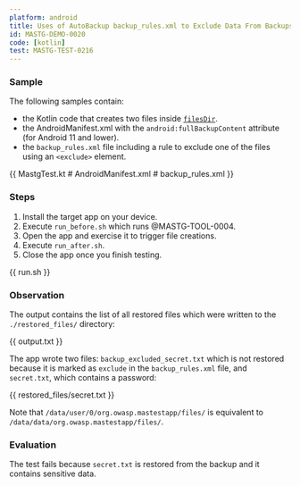 ```yaml
---
platform: android
title: Uses of AutoBackup backup_rules.xml to Exclude Data From Backups
id: MASTG-DEMO-0020
code: [kotlin]
test: MASTG-TEST-0216
---
```


### Sample

The following samples contain:

- the Kotlin code that creates two files inside [`filesDir`](https://developer.android.com/reference/android/content/Context#getFilesDir()).
- the AndroidManifest.xml with the `android:fullBackupContent` attribute (for Android 11 and lower).
- the `backup_rules.xml` file including a rule to exclude one of the files using an `<exclude>` element.

{{ MastgTest.kt # AndroidManifest.xml # backup_rules.xml }}

### Steps

1. Install the target app on your device.
2. Execute `run_before.sh` which runs @MASTG-TOOL-0004.
3. Open the app and exercise it to trigger file creations.
4. Execute `run_after.sh`.
5. Close the app once you finish testing.

{{ run.sh }}

### Observation

The output contains the list of all restored files which were written to the `./restored_files/` directory:

{{ output.txt }}

The app wrote two files: `backup_excluded_secret.txt` which is not restored because it is marked as `exclude` in the `backup_rules.xml` file, and `secret.txt`, which contains a password:

{{ restored_files/secret.txt }}

Note that `/data/user/0/org.owasp.mastestapp/files/` is equivalent to `/data/data/org.owasp.mastestapp/files/`.

### Evaluation

The test fails because `secret.txt` is restored from the backup and it contains sensitive data.
